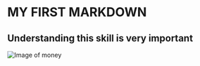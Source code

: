 # MY FIRST MARKDOWN
## Understanding this skill is very important

![Image of money](https://cdn.corporatefinanceinstitute.com/assets/money-2.jpeg)
